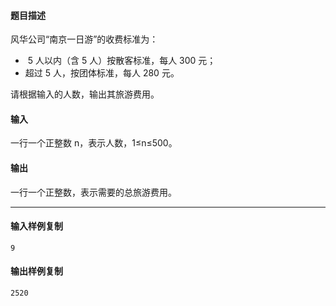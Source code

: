 #### 题目描述

风华公司“南京一日游”的收费标准为：

-    5 人以内（含 5 人）按散客标准，每人 300 元；
-   超过 5 人，按团体标准，每人 280 元。

请根据输入的人数，输出其旅游费用。

#### 输入

一行一个正整数 n，表示人数，1≤n≤500。

#### 输出

一行一个正整数，表示需要的总旅游费用。

___

#### 输入样例复制

```
9
```

#### 输出样例复制

```
2520
```

